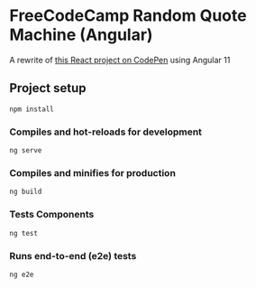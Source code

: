 # FreeCodeCamp Random Quote Machine (Angular)

A rewrite of [this React project on CodePen](https://codepen.io/corscheid/full/vYyYXBd) using Angular 11

## Project setup
```
npm install
```

### Compiles and hot-reloads for development
```
ng serve
```

### Compiles and minifies for production
```
ng build
```

### Tests Components
```
ng test
```

### Runs end-to-end (e2e) tests
```
ng e2e
```

